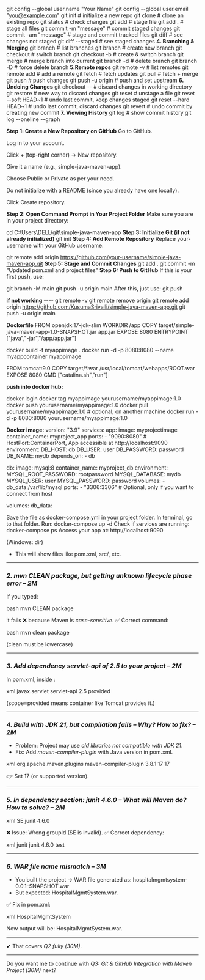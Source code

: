 git config --global user.name "Your Name"
git config --global user.email "you@example.com"
git init                    # initialize a new repo
git clone <url>             # clone an existing repo
git status                  # check changes
git add <file>              # stage file
git add .                   # stage all files
git commit -m "message"     # commit staged changes
git commit -am "message"    # stage and commit tracked files
git diff                    # see changes not staged
git diff --staged           # see staged changes
**4. Branching & Merging**
git branch                  # list branches
git branch <name>           # create new branch
git checkout <branch>       # switch branch
git checkout -b <branch>    # create & switch branch
git merge <branch>          # merge branch into current
git branch -d <branch>      # delete branch
git branch -D <branch>      # force delete branch
**5.Remote repos**
git remote -v               # list remotes
git remote add <name> <url> # add a remote
git fetch                   # fetch updates
git pull                    # fetch + merge
git push                    # push changes
git push -u origin <branch> # push and set upstream
**6. Undoing Changes**
git checkout -- <file>       # discard changes in working directory
git restore <file>           # new way to discard changes
git reset <file>             # unstage a file
git reset --soft HEAD~1      # undo last commit, keep changes staged
git reset --hard HEAD~1      # undo last commit, discard changes
git revert <commit>          # undo commit by creating new commit
**7. Viewing History**
git log                     # show commit history
git log --oneline --graph 


**Step 1: Create a New Repository on GitHub**
Go to GitHub.

Log in to your account.

Click + (top-right corner) → New repository.

Give it a name (e.g., simple-java-maven-app).

Choose Public or Private as per your need.

Do not initialize with a README (since you already have one locally).

Click Create repository.

**Step 2: Open Command Prompt in Your Project Folder**
Make sure you are in your project directory:

cd C:\Users\DELL\git\simple-java-maven-app
**Step 3: Initialize Git (if not already initialized)**
git init
**Step 4: Add Remote Repository**
Replace your-username with your GitHub username:

git remote add origin https://github.com/your-username/simple-java-maven-app.git
**Step 5: Stage and Commit Changes**
git add .
git commit -m "Updated pom.xml and project files"
**Step 6: Push to GitHub**
If this is your first push, use:

git branch -M main
git push -u origin main
After this, just use: git push

**if not working ----**
git remote -v
git remote remove origin
git remote add origin https://github.com/KusumaSrivalli/simple-java-maven-app.git
git push -u origin main

**Dockerfile**
FROM openjdk:17-jdk-slim
WORKDIR /app
COPY target/simple-java-maven-app-1.0-SNAPSHOT.jar app.jar
EXPOSE 8080
ENTRYPOINT ["java","-jar","/app/app.jar"]

docker build -t myappimage .
docker run -d -p 8080:8080 --name myappcontainer myappimage

FROM tomcat:9.0
COPY target/*.war /usr/local/tomcat/webapps/ROOT.war
EXPOSE 8080
CMD ["catalina.sh","run"]

**push into docker hub:**

docker login
docker tag myappimage yourusername/myappimage:1.0
docker push yourusername/myappimage:1.0
docker pull yourusername/myappimage:1.0   # optional, on another machine
docker run -d -p 8080:8080 yourusername/myappimage:1.0

**Docker image:**
version: "3.9"
services:
  app:
    image: myprojectimage
    container_name: myproject_app
    ports:
      - "9090:8080"   # HostPort:ContainerPort, App accessible at http://localhost:9090
    environment:
      DB_HOST: db
      DB_USER: user
      DB_PASSWORD: password
      DB_NAME: mydb
    depends_on:
      - db

  db:
    image: mysql:8
    container_name: myproject_db
    environment:
      MYSQL_ROOT_PASSWORD: rootpassword
      MYSQL_DATABASE: mydb
      MYSQL_USER: user
      MYSQL_PASSWORD: password
    volumes:
      - db_data:/var/lib/mysql
    ports:
      - "3306:3306"   # Optional, only if you want to connect from host

volumes:
  db_data:


Save the file as docker-compose.yml in your project folder.
In terminal, go to that folder.
Run:
docker-compose up -d
Check if services are running:
docker-compose ps
Access your app at:
http://localhost:9090



  

  (Windows: dir)
* This will show files like pom.xml, src/, etc.

---

### *2. mvn CLEAN package, but getting unknown lifecycle phase error – 2M*

If you typed:

bash
mvn CLEAN package


it fails ❌ because Maven is *case-sensitive*.
✅ Correct command:

bash
mvn clean package


(clean must be lowercase)

---

### *3. Add dependency servlet-api of 2.5 to your project – 2M*

In pom.xml, inside <dependencies>:

xml
<dependency>
    <groupId>javax.servlet</groupId>
    <artifactId>servlet-api</artifactId>
    <version>2.5</version>
    <scope>provided</scope>
</dependency>


(scope=provided means container like Tomcat provides it.)

---

### *4. Build with JDK 21, but compilation fails – Why? How to fix? – 2M*

* Problem: Project may use *old libraries not compatible with JDK 21*.
* Fix: Add *maven-compiler-plugin* with Java version in pom.xml.

xml
<build>
  <plugins>
    <plugin>
      <groupId>org.apache.maven.plugins</groupId>
      <artifactId>maven-compiler-plugin</artifactId>
      <version>3.8.1</version>
      <configuration>
        <source>17</source>
        <target>17</target>
      </configuration>
    </plugin>
  </plugins>
</build>


👉 Set 17 (or supported version).

---

### *5. In dependency section: junit 4.6.0 – What will Maven do? How to solve? – 2M*

xml
<dependency>
  <groupId>SE</groupId>
  <artifactId>junit</artifactId>
  <version>4.6.0</version>
</dependency>


❌ Issue: Wrong groupId (SE is invalid).
✅ Correct dependency:

xml
<dependency>
  <groupId>junit</groupId>
  <artifactId>junit</artifactId>
  <version>4.6.0</version>
  <scope>test</scope>
</dependency>


---

### *6. WAR file name mismatch – 3M*

* You built the project → WAR file generated as:
  hospitalmgmtsystem-0.0.1-SNAPSHOT.war
* But expected: HospitalMgmtSystem.war.

✅ Fix in pom.xml:

xml
<build>
  <finalName>HospitalMgmtSystem</finalName>
</build>


Now output will be: HospitalMgmtSystem.war.

---

✔ That covers *Q2 fully (30M)*.

---

Do you want me to continue with *Q3: Git & GitHub Integration with Maven Project (30M)* next?










